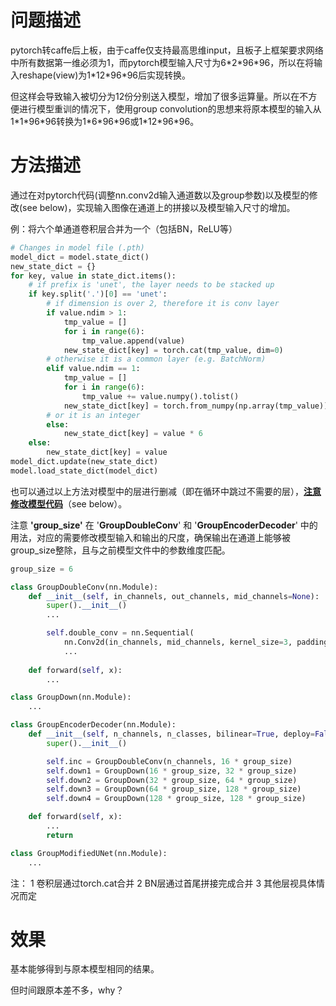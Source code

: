 # 问题描述
pytorch转caffe后上板，由于caffe仅支持最高思维input，且板子上框架要求网络中所有数据第一维必须为1，而pytorch模型输入尺寸为6\*2\*96\*96，所以在将输入reshape(view)为1\*12\*96\*96后实现转换。

但这样会导致输入被切分为12份分别送入模型，增加了很多运算量。所以在不方便进行模型重训的情况下，使用group convolution的思想来将原本模型的输入从1\*1\*96\*96转换为1\*6\*96\*96或1\*12\*96\*96。

# 方法描述
通过在对pytorch代码(调整nn.conv2d输入通道数以及group参数)以及模型的修改(see below)，实现输入图像在通道上的拼接以及模型输入尺寸的增加。

例：将六个单通道卷积层合并为一个（包括BN，ReLU等）

```python
# Changes in model file (.pth)
model_dict = model.state_dict()
new_state_dict = {}
for key, value in state_dict.items():
    # if prefix is 'unet', the layer needs to be stacked up
    if key.split('.')[0] == 'unet':
        # if dimension is over 2, therefore it is conv layer
        if value.ndim > 1:
            tmp_value = []
            for i in range(6):
                tmp_value.append(value)
            new_state_dict[key] = torch.cat(tmp_value, dim=0)
        # otherwise it is a common layer (e.g. BatchNorm)
        elif value.ndim == 1:
            tmp_value = []
            for i in range(6):
                tmp_value += value.numpy().tolist()
            new_state_dict[key] = torch.from_numpy(np.array(tmp_value))
        # or it is an integer
        else:
            new_state_dict[key] = value * 6
    else:
        new_state_dict[key] = value
model_dict.update(new_state_dict)
model.load_state_dict(model_dict)
```

也可以通过以上方法对模型中的层进行删减（即在循环中跳过不需要的层），**<u>注意修改模型代码</u>**（see below）。

注意 **'group_size'** 在 '**GroupDoubleConv**' 和 '**GroupEncoderDecoder**' 中的用法，对应的需要修改模型输入和输出的尺度，确保输出在通道上能够被group_size整除，且与之前模型文件中的参数维度匹配。

```python
group_size = 6

class GroupDoubleConv(nn.Module):
    def __init__(self, in_channels, out_channels, mid_channels=None):
        super().__init__()
        ...

        self.double_conv = nn.Sequential(
            nn.Conv2d(in_channels, mid_channels, kernel_size=3, padding=1, groups=group_size),
            ...
            
    def forward(self, x):
        ...

class GroupDown(nn.Module):
    ...

class GroupEncoderDecoder(nn.Module):
    def __init__(self, n_channels, n_classes, bilinear=True, deploy=False):
        super().__init__()

        self.inc = GroupDoubleConv(n_channels, 16 * group_size)
        self.down1 = GroupDown(16 * group_size, 32 * group_size)
        self.down2 = GroupDown(32 * group_size, 64 * group_size)
        self.down3 = GroupDown(64 * group_size, 128 * group_size)
        self.down4 = GroupDown(128 * group_size, 128 * group_size)

    def forward(self, x):
        ...
        return

class GroupModifiedUNet(nn.Module):
    ...
```



注：
1 卷积层通过torch.cat合并
2 BN层通过首尾拼接完成合并
3 其他层视具体情况而定

# 效果
基本能够得到与原本模型相同的结果。

但时间跟原本差不多，why？